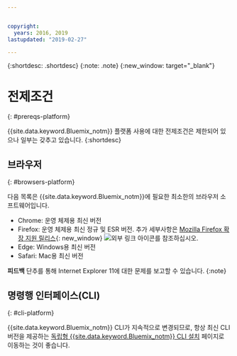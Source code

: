 ```yaml
---


copyright:
  years: 2016, 2019
lastupdated: "2019-02-27"

---
```


{:shortdesc: .shortdesc}
{:note: .note}
{:new_window: target="_blank"}

# 전제조건
{: #prereqs-platform}

{{site.data.keyword.Bluemix_notm}} 플랫폼 사용에 대한 전제조건은 제한되어 있으나 일부는 갖추고 있습니다.
{:shortdesc}

## 브라우저
{: #browsers-platform}

다음 목록은 {{site.data.keyword.Bluemix_notm}}에 필요한 최소한의 브라우저 소프트웨어입니다.

 * Chrome: 운영 체제용 최신 버전
 * Firefox: 운영 체제용 최신 정규 및 ESR 버전. 추가 세부사항은 [Mozilla Firefox 확장 지원 릴리스](https://www.mozilla.org/firefox/organizations/){: new_window} ![외부 링크 아이콘](../icons/launch-glyph.svg "외부 링크 아이콘")를 참조하십시오.
 * Edge: Windows용 최신 버전
 * Safari: Mac용 최신 버전
 
**피드백** 단추를 통해 Internet Explorer 11에 대한 문제를 보고할 수 있습니다.
{:note}

## 명령행 인터페이스(CLI)
{: #cli-platform}

{{site.data.keyword.Bluemix_notm}} CLI가 지속적으로 변경되므로, 항상 최신 CLI 버전을 제공하는 [독립형 {{site.data.keyword.Bluemix_notm}} CLI 설치](/docs/cli/reference/ibmcloud/cloud-cli-install_use) 페이지로 이동하는 것이 좋습니다.
